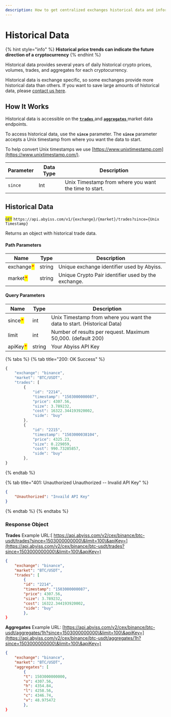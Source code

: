 ```yaml
---
description: How to get centralized exchanges historical data and information.
---
```


# Historical Data

{% hint style="info" %}
**Historical price trends can indicate the future direction of a cryptocurrency**
{% endhint %}

Historical data provides several years of daily historical crypto prices, volumes, trades, and aggregates for each cryptocurrency.&#x20;

Historical data is exchange specific, so some exchanges provide more historical data than others. If you want to save large amounts of historical data, please [contact us here](mailto:sales@abyiss.com).

## How It Works

Historical data is accessible on the [**`trades`** ](../rest-apis/last-trade.md)and [**`aggregates`** ](../rest-apis/aggregates-bars.md) market data endpoints.

To access historical data, use the **`since`** parameter. The **`since`** parameter accepts a Unix timestamp from where you want the data to start.

To help convert Unix timestamps we use [https://www.unixtimestamp.com](https://www.unixtimestamp.com/).

| Parameter | Data Type | Description                                           |
| --------- | --------- | ----------------------------------------------------- |
| `since`   | Int       | Unix Timestamp from where you want the time to start. |

## Historical Data

<mark style="color:blue;">`GET`</mark> `https://api.abyiss.com/v1/{exchange}/{market}/trades?since={Unix Timestamp}`

Returns an object with historical trade data.

#### Path Parameters

| Name                                       | Type   | Description                                         |
| ------------------------------------------ | ------ | --------------------------------------------------- |
| exchange<mark style="color:red;">\*</mark> | string | Unique exchange identifier used by Abyiss.          |
| market<mark style="color:red;">\*</mark>   | string | Unique Crypto Pair identifier used by the exchange. |

#### Query Parameters

| Name                                     | Type   | Description                                                             |
| ---------------------------------------- | ------ | ----------------------------------------------------------------------- |
| since<mark style="color:red;">\*</mark>  | int    | Unix Timestamp from where you want the data to start. (Historical Data) |
| limit                                    | int    | Number of results per request. Maximum 50,000. (default 200)            |
| apiKey<mark style="color:red;">\*</mark> | string | Your Abyiss API Key                                                     |

{% tabs %}
{% tab title="200: OK Success" %}
```javascript
{
    "exchange": "binance",
    "market": "BTC/USDT",
    "trades": [
        {
            "id": "2214",
            "timestamp": "1503000000087",
            "price": 4307.56,
            "size": 3.789232,
            "cost": 16322.344193920002,
            "side": "buy"
        },
        {
            "id": "2215",
            "timestamp": "1503000038104",
            "price": 4325.23,
            "size": 0.229059,
            "cost": 990.73285857,
            "side": "buy"
        },
}
```
{% endtab %}

{% tab title="401: Unauthorized Unauthorized -- Invalid API Key" %}
```json
{
    "Unauthorized": "Invaild API Key"
}
```
{% endtab %}
{% endtabs %}

### Response Object

**Trades** Example URL:[ https://api.abyiss.com/v2/cex/binance/btc-usdt/trades?since=1503000000000\&limit=100\&apiKey=](https://api.abyiss.com/v2/cex/binance/btc-usdt/trades?since=1503000000000\&limit=100\&apiKey=)

```json
{
    "exchange": "binance",
    "market": "BTC/USDT",
    "trades": [
        {
        "id": "2214",
        "timestamp": "1503000000087",
        "price": 4307.56,
        "size": 3.789232,
        "cost": 16322.344193920002,
        "side": "buy"
        },
}
```

**Aggregates** Example URL: [https://api.abyiss.com/v2/cex/binance/btc-usdt/aggregates/1h?since=1503000000000\&limit=100\&apiKey=](https://api.abyiss.com/v2/cex/binance/btc-usdt/aggregates/1h?since=1503000000000\&limit=100\&apiKey=)

```json
{
    "exchange": "binance",
    "market": "BTC/USDT",
    "aggregates": [
        {
        "t": 1503000000000,
        "o": 4307.56,
        "h": 4354.84,
        "l": 4258.56,
        "c": 4346.74,
        "v": 48.975472
        },
}
```

